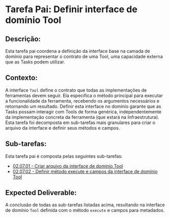 # Tarefa Pai: Definir interface de domínio Tool

## Descrição:

Esta tarefa pai coordena a definição da interface base na camada de domínio para representar o contrato de uma Tool, uma capacidade externa que as Tasks podem utilizar.

## Contexto:

A interface `Tool` define o contrato que todas as implementações de ferramentas devem seguir. Ela especifica o método principal para executar a funcionalidade da ferramenta, recebendo os argumentos necessários e retornando um resultado. Definir esta interface no domínio garante que as Tasks possam interagir com Tools de forma genérica, independentemente da implementação concreta da ferramenta (que estará na Infraestrutura). Esta tarefa foi decomposta em sub-tarefas mais granulares para criar o arquivo da interface e definir seus métodos e campos.

## Sub-tarefas:

Esta tarefa pai é composta pelas seguintes sub-tarefas:

*   [02.07.01 - Criar arquivo da interface de domínio Tool](07-define-tool-interface/01-create-tool-interface-file.md)
*   [02.07.02 - Definir método execute e campos da interface de domínio Tool](07-define-tool-interface/02-define-tool-methods-fields.md)

## Expected Deliverable:

A conclusão de todas as sub-tarefas listadas acima, resultando na interface de domínio `Tool` definida com o método `execute` e campos para metadados.